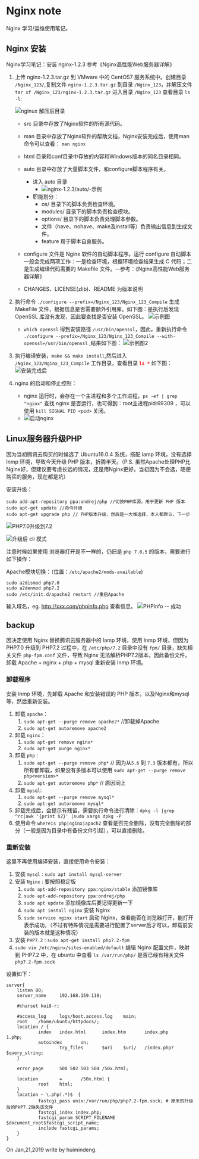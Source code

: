 # Nginx note #
Nginx 学习/运维使用笔记。

## Nginx 安装 ##
Nginx学习笔记：安装 nginx-1.2.3 参考《Nginx高性能Web服务器详解》

1. 上传 nginx-1.2.3.tar.gz 到 VMware 中的 CentOS7 服务系统中。创建目录 `/Nginx_123/`,复制文件 `nginx-1.2.3.tar.gz` 到目录 `/Nginx_123`，并解压文件 `tar xf /Nginx_123/nginx-1.2.3.tar.gz` 进入目录 `/Nginx_123` 查看目录 `ls -l`:

	![nginux 解压后目录](https://i.imgur.com/hvoR4fU.png)
	
	
	- src 目录中存放了Nginx软件的所有源代码。
	- man 目录中存放了Nginx软件的帮助文档，Nginx安装完成后，使用man命令可以查看：
	    `man nginx`
	- html 目录和conf目录中存放的内容和Windows版本的同名目录相同。
	- auto 目录中存放了大量脚本文件，和configure脚本程序有关。
		- 进入 auto 目录
			- ![nginx-1.2.3/auto/-示例](https://i.imgur.com/8mt8Pbq.png)
		- 职能划分：
			- os/ 目录下的脚本负责检查环境。
			- modules/ 目录下的脚本负责检查模块。
			- options/ 目录下的脚本负责处理脚本参数。
			- 文件（have、nohave、make及install等）负责输出信息到生成文件。
			- feature 用于脚本自身服务。
	- configure 文件是 Nginx 软件的自动脚本程序。运行 configure 自动脚本一般会完成两项工作：一是检查环境，根据环境检查结果生成 C 代码；二是生成编译代码需要的 Makefile 文件。--参考：《Nginx高性能Web服务器详解》
		
	- CHANGES、LICENSE(zlib)、README 为版本说明

2. 执行命令 `./configure --prefix=/Nginx_123/Nginx_123_Compile` 生成 MakeFile 文件，根据信息是否需要额外引用库。如下图：是执行后发现 OpenSSL 库没有发现，因此要查找是否安装 OpenSSL。
![示例图](https://i.imgur.com/Af03sqF.png)
	- `which openssl` 得到安装路径 `/usr/bin/openssl`，因此，重新执行命令 `./configure --prefix=/Nginx_123/Nginx_123_Compile --with-openssl=/usr/bin/openssl` ,结果如下图：
![示例图2](https://i.imgur.com/EBLaRrT.png)

3. 执行编译安装，`make && make install`,然后进入 `/Nginx_123/Nginx_123_Compile` 工作目录，查看目录 <b style="color:red;">`ls *`</b> 如下图：
![安装完成后](https://i.imgur.com/9M4V4RF.png)

4. nginx 的启动和停止控制：
	- nginx 运行时，会存在一个主进程和多个工作进程。`ps -ef | grep "nginx"` 查找 nginx 是否运行，也可得到：root主进程pid:69309 ，可以使用 `kill SIGNAL PID <pid>` 关闭。
	- ![启动nginx](https://i.imgur.com/mafRlue.png)
	


## Linux服务器升级PHP ##
因为当初腾讯云购买的时候选了 Ubuntu16.0.4 系统，搭配 lamp 环境，没有选择 lnmp 环境，导致今天升级 PHP 版本，折腾半天。（P.S. 虽然Apache处理PHP比Nginx好，但建议要考虑长远的情况，还是用Nginx更好，当初因为不会选，随便购买的服务，现在都是坑）

安装升级：

	sudo add-apt-repository ppa:ondrej/php //切换PHP库源，用于更新 PHP 版本
	sudo apt-get update //命令升级
	sudo apt-get upgrade php // PHP版本升级，然后是一大堆选择，本人都默认，下一步

![PHP7.0升级到7.2](https://i.imgur.com/5assrmo.png)

![升级后 cli 模式](https://i.imgur.com/LkX9JPo.png)

注意时候如果使用 浏览器打开是不一样的，仍旧是 `php 7.0.5` 的版本，需要进行如下操作：

Apache模块切换：（位置：`/etc/apache2/mods-available`)

	sudo a2dismod php7.0
	sudo a2denmod php7.2
	sudo /etc/init.d/apache2 restart //重启Apache 

输入域名，eg. http://xxx.com/phpinfo.php 查看信息。
![PHPinfo -- 成功](https://i.imgur.com/aMb0y35.png)


## backup ##
因决定使用 Nginx 替换腾讯云服务器中的 lamp 环境，使用 lnmp 环境，但因为 PHP7.0 升级到 PHP7.2 过程中，在 `/etc/php/7.2` 目录中没有 `fpm/` 目录，缺失相关文件 `php-fpm.conf` 文件，导致 Nginx 无法解析PHP7.2版本，因此备份文件，卸载 Apache + nginx + php + mysql 重新安装 lnmp 环境。

### 卸载程序 ###
安装 lnmp 环境，先卸载 Apache 和安装错误的 PHP 版本，以及Nginx和mysql等，然后重新安装。

1. 卸载 `apache`：
	1. `sudo apt-get --purge remove apache2*` //卸载掉Apache
	2. `sudo apt-get autoremove apache2`
2. 卸载 `nginx`：
	1. `sudo apt-get remove nginx*`
	2. `sudo apt-get purge nginx*`
3. 卸载 `php` :
	1. `sudo apt-get --purge remove php*` // 因为从`5.6` 到 `7.3` 版本都有，所以所有都卸载，如果没有多版本可以使用 `sudo apt-get --purge remove php<version>*`
	2. `sudo apt-get autoremove php*` // 原因同上
4. 卸载 `mysql`:
	1. `sudo apt-get --purge remove mysql*`
	2. `sudo apt-get autoremove mysql*`
5. 卸载完成后，会提示有残留，需要执行命令进行清除：`dpkg -l |grep ^rc|awk '{print $2}' |sudo xargs dpkg -P`
6. 使用命令 `whereis php|nginx|apach2` 查看是否完全删除，没有完全删除的部分（一般是因为目录中有备份文件引起），可以直接删除。

### 重新安装 ###
这里不再使用编译安装，直接使用命令安装：

1. 安装 `mysql` : `sudo apt install mysql-server`
2. 安装 `Nginx` : 要按照稳定版
	1. `sudo apt-add-repository ppa:nginx/stable` 添加镜像库
	2. `sudo apt-add-repository ppa:ondrej/php`
	3. `sudo apt update` 添加镜像库后要记得更新一下
	4. `sudo apt install nginx` 安装 Nginx
	5. `sudo service nginx start` 启动 Nginx，查看能否在浏览器打开，能打开表示成功，（不过有特殊情况是需要进行配置了server后才可以，卸载前安装的版本就是这种情况）
3.  安装 `PHP7.2` : `sudo apt-get install php7.2-fpm`
4.  `sudo vim /etc/nginx/sites-enabled/default` 编辑 Nginx 配置文件，映射到 PHP7.2 中，在 ubuntu 中查看 `ls /var/run/php/` 是否已经有相关文件 `php7.2-fpm.sock`

设置如下：

	server{
        listen 80;
        server_name     192.168.159.118;

        #charset koi8-r;

        #access_log     logs/host.access.log    main;
        root    /home/ubuntu/httpdocs/;
        location / {
                index   index.html      index.htm       index.php       1.php;
                autoindex       on;
                        try_files       $uri    $uri/   /index.php?$query_string;
        }

        error_page      500 502 503 504 /50x.html;

        location        =       /50x.html {
                root    html;
        }
		location ~ \.php(.*)$  {
                fastcgi_pass unix:/var/run/php/php7.2-fpm.sock; # 原来的升级后的PHP7.2缺失该文件
                fastcgi_index index.php;
                fastcgi_param SCRIPT_FILENAME $document_root$fastcgi_script_name;
                include fastcgi_params;
        }
	}

On Jan,21,2019 write by huimindeng.









